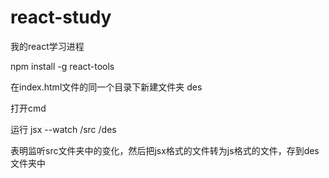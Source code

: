# react-study
我的react学习进程

npm install -g react-tools

在index.html文件的同一个目录下新建文件夹 des

打开cmd

运行 jsx --watch /src /des

表明监听src文件夹中的变化，然后把jsx格式的文件转为js格式的文件，存到des文件夹中
